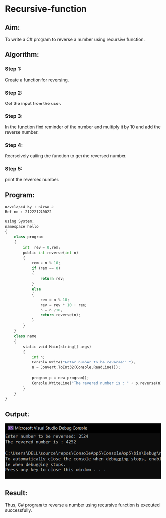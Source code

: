 # Recursive-function

## Aim: 
To write a C# program to reverse a number using recursive function.

## Algorithm:
### Step 1:
Create a function for reversing.

### Step 2:
Get the input from the user.

### Step 3:
In the function find reminder of the number and multiply it by 10 and add the reverse number.

### Step 4:
Recrseively calling the function to get the reversed number.

### Step 5:
print the reversed number.

## Program:
~~~
Developed by : Kiran J
Ref no : 212221240022
~~~
~~~python
using System;
namespace hello
{
    class program
    {
        int  rev = 0,rem;
        public int reverse(int n)
        {
            rem = n % 10;
            if (rem == 0)
            {
                return rev;
            }
            else
            {
                rem = n % 10;
                rev = rev * 10 + rem;
                n = n /10;
                return reverse(n);
            }
        }
    }
    class name
    {
        static void Main(string[] args)
        {
            int n;
            Console.Write("Enter number to be reversed: ");
            n = Convert.ToInt32(Console.ReadLine());

            program p = new program();
            Console.WriteLine("The revered number is : " + p.reverse(n));
        }
    }
}
~~~

## Output:
![output](1.png)

## Result:
Thus, C# program to reverse a number using recursive function is executed successfully.
